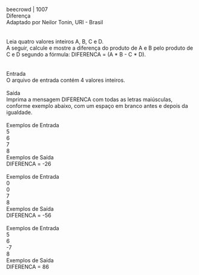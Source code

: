 beecrowd | 1007 <br/>
Diferença <br/>
Adaptado por Neilor Tonin, URI - Brasil <br/>
 <br/>
 <br/>
Leia quatro valores inteiros A, B, C e D.  <br/>
A seguir, calcule e mostre a diferença do produto de A e B pelo produto de C e D segundo a fórmula: DIFERENCA = (A * B - C * D). <br/>
 <br/> <br/>
Entrada <br/>
O arquivo de entrada contém 4 valores inteiros.
 <br/> <br/>
Saída <br/>
Imprima a mensagem DIFERENCA com todas as letras maiúsculas, conforme exemplo abaixo, com um espaço em branco antes e depois da igualdade.
 <br/> <br/>
Exemplos de Entrada	<br/>
5<br/>
6<br/>
7<br/>
8<br/>
Exemplos de Saída<br/>
DIFERENCA = -26<br/><br/>
Exemplos de Entrada	<br/>
0<br/>
0<br/>
7<br/>
8<br/>
Exemplos de Saída<br/>
DIFERENCA = -56<br/><br/>
Exemplos de Entrada	<br/>
5<br/>
6<br/>
-7<br/>
8<br/>
Exemplos de Saída<br/>
DIFERENCA = 86
